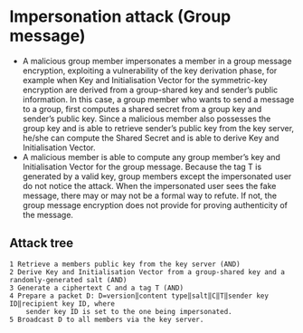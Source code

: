 # Impersonation attack (Group message)

* A malicious group member impersonates a member in a group message encryption, exploiting a vulnerability of the key derivation phase, for example when Key and Initialisation Vector for the symmetric-key encryption are derived from a group-shared key and sender’s public information. In this case, a group member who wants to send a message to a group, first computes a shared secret from a group key and sender’s public key. Since a malicious member also possesses the group key and is able to retrieve sender’s public key from the key server, he/she can compute the Shared Secret and is able to derive Key and Initialisation Vector.
* A malicious member is able to compute any group member’s key and Initialisation Vector for the group message. Because the tag T is generated by a valid key, group members except the impersonated user do not notice the attack. When the impersonated user sees the fake message, there may or may not be a formal way to refute. If not, the group message encryption does not provide for proving authenticity of the message.

## Attack tree

```
1 Retrieve a members public key from the key server (AND)
2 Derive Key and Initialisation Vector from a group-shared key and a randomly-generated salt (AND)
3 Generate a ciphertext C and a tag T (AND)
4 Prepare a packet D: D=version‖content type‖salt‖C‖T‖sender key ID‖recipient key ID, where 
    sender key ID is set to the one being impersonated.
5 Broadcast D to all members via the key server.
```




